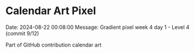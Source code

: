 # Calendar Art Pixel

Date: 2024-08-22 00:08:00
Message: Gradient pixel week 4 day 1 - Level 4 (commit 9/12)

Part of GitHub contribution calendar art

